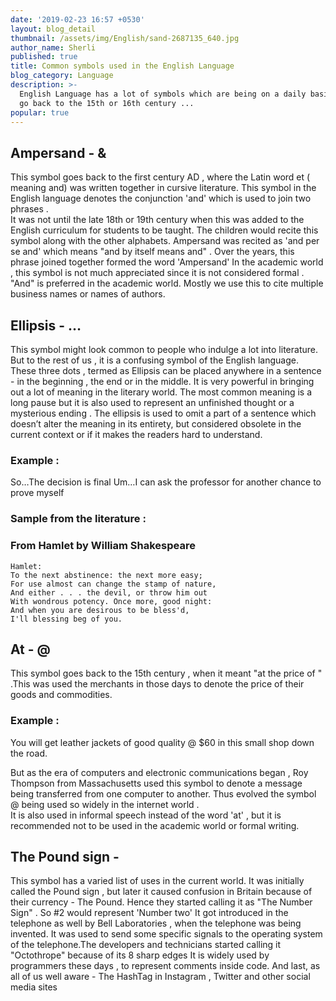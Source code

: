 ```yaml
---
date: '2019-02-23 16:57 +0530'
layout: blog_detail
thumbnail: /assets/img/English/sand-2687135_640.jpg
author_name: Sherli
published: true
title: Common symbols used in the English Language
blog_category: Language
description: >-
  English Language has a lot of symbols which are being on a daily basis. They
  go back to the 15th or 16th century ...
popular: true
---
```


## Ampersand - &

This symbol goes back to the first century AD , where the Latin word et ( meaning and) was
written together in cursive literature. This symbol in the English language denotes the conjunction 'and' which is used to join two phrases .  
It was not until the late 18th or 19th century when this was added to the English curriculum for students to be taught.
The children would recite this symbol along with the other alphabets. Ampersand was recited as 'and per se and' which means "and by itself means and" . Over the years, this phrase joined together formed the word 'Ampersand'
In the academic world , this symbol is not much appreciated since it is not considered formal . "And" is preferred in the academic world. Mostly we use this to cite multiple business names or names of authors.

## Ellipsis - …

This symbol might look common to people who indulge a lot into literature. But to the rest of us , it is a confusing symbol of the English language.
These three dots , termed as Ellipsis can be placed anywhere in a sentence - in the beginning , the end or in the middle. It is very powerful in bringing out a lot of meaning in the literary world. The most common meaning is a long pause but it is also used to represent an unfinished thought or a mysterious ending . The ellipsis is used to omit a part of a sentence which doesn’t alter the meaning in its entirety, but considered obsolete in the current context or if it makes the readers hard to understand.

### Example :

So…The decision is final
Um…I can ask the professor for another chance to prove myself

### Sample from the literature :

### From Hamlet by William Shakespeare

    Hamlet:
    To the next abstinence: the next more easy;
    For use almost can change the stamp of nature,
    And either . . . the devil, or throw him out
    With wondrous potency. Once more, good night:
    And when you are desirous to be bless'd,
    I'll blessing beg of you.

## At - @

This symbol goes back to the 15th century , when it meant "at the price of " .This was used the merchants in those days to denote the price of their goods and commodities.

### Example :

You will get leather jackets of good quality @ \$60 in this small shop down the road.

But as the era of computers and electronic communications began , Roy Thompson from Massachusetts used this symbol to denote a message being transferred from one computer to another.
Thus evolved the symbol @ being used so widely in the internet world .  
It is also used in informal speech instead of the word 'at' , but it is recommended not to be used in the academic world or formal writing.

## The Pound sign -

This symbol has a varied list of uses in the current world.
It was initially called the Pound sign , but later it caused confusion in Britain because of their currency - The Pound. Hence they started calling it as "The Number Sign" . So #2 would represent 'Number two'
It got introduced in the telephone as well by Bell Laboratories , when the telephone was being invented. It was used to send some specific signals to the operating system of the telephone.The developers and technicians started calling it "Octothrope" because of its 8 sharp edges
It is widely used by programmers these days , to represent comments inside code. And last, as all of us well aware - The HashTag in Instagram , Twitter and other social media sites
